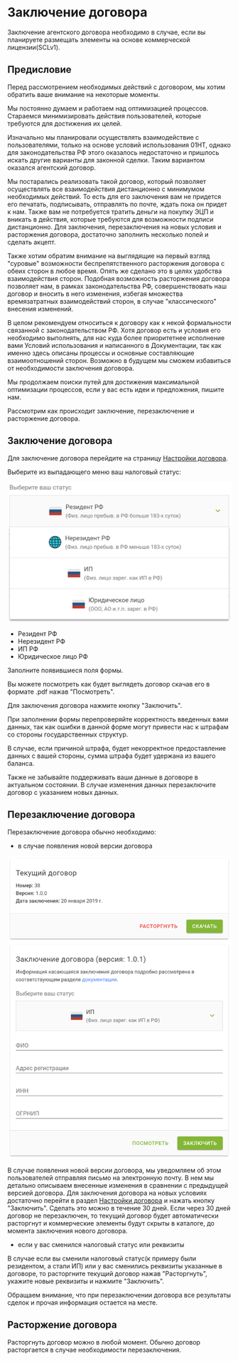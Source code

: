 # Заключение договора

Заключение агентского договора необходимо в случае, если вы планируете размещать элементы на основе коммерческой лицензии(SCLv1).

## Предисловие

Перед рассмотрением необходимых действий с договором, мы хотим обратить ваше внимание на некоторые моменты.

Мы постоянно думаем и работаем над оптимизацией процессов. Стараемся минимизировать действия пользователей, которые требуются для достижения их целей. 

Изначально мы планировали осуществлять взаимодействие с пользователями, только на основе условий использования 01HT, однако для законодательства РФ этого оказалось недостаточно и пришлось искать другие варианты для законной сделки. Таким вариантом оказался агентский договор.

Мы постарались реализовать такой договор, который позволяет осуществлять все взаимодействия дистанционно с минимумом необходимых действий. То есть для его заключения вам не придется его печатать, подписывать, отправлять по почте, ждать пока он придет к нам. Также вам не потребуется тратить деньги на покупку ЭЦП и вникать в действия, которые требуются для возможности подписи дистанционно. Для заключения, перезаключения на новых условия и расторжения договора, достаточно заполнить несколько полей и сделать акцепт.

Также хотим обратим внимание на выглядящие на первый взгляд "суровые" возможности беспрепятственного расторжения договора с обеих сторон в любое время. Опять же сделано это в целях удобства взаимодействия сторон. Подобная возможность расторжения договора позволяет нам, в рамках законодательства РФ, совершенствовать наш договор и вносить в него изменения, избегая множества времязатратных взаимодействий сторон, в случае "классического" внесения изменений.

В целом рекомендуем относиться к договору как к некой формальности связанной с законодательством РФ. Хотя договор есть и условия его необходимо выполнять, для нас куда более приоритетнее исполнение вами Условий использования и написанного в Документации, так как именно здесь описаны процессы и основные составляющие взаимоотношений сторон. Возможно в будущем мы сможем избавиться от необходимости заключения договора.

Мы продолжаем поиски путей для достижения максимальной оптимизации процессов, если у вас есть идеи и предложения, пишите нам. 

Рассмотрим как происходит заключение, перезаключение и расторжение договора.

## Заключение договора

Для заключение договора перейдите на страницу [Настройки договора](/guide/account/#настройки-уведомnений).

Выберите из выпадающего меню ваш налоговый статус:

<div class="center">
    <img style="width:580px;" src="./1.png">
</div>

* Резидент РФ
* Нерезидент РФ
* ИП РФ
* Юридическое лицо РФ

Заполните появившиеся поля формы.

Вы можете посмотреть как будет выглядеть договор скачав его в формате .pdf нажав "Посмотреть".

Для заключения договора нажмите кнопку "Заключить".

При заполнении формы перепроверяйте корректность введенных вами данных, так как ошибки в данной форме могут привести нас к штрафам со стороны государственных структур.

В случае, если причиной штрафа, будет некорректное предоставление данных с вашей стороны, сумма штрафа будет удержана из вашего баланса.

Также не забывайте поддерживать ваши данные в договоре в актуальном состоянии. В случае изменения данных перезаключите договор с указанием новых данных.

## Перезаключение договора

Перезаключение договора обычно необходимо:

* в случае появления новой версии договора

<div class="center">
    <img style="width:580px;" src="./2.png">
</div>

В случае появления новой версии договора, мы уведомляем об этом пользователей отправляя письмо на электронную почту. В нем мы детально описываем внесенные изменения в сравнении с предыдущей версией договора. Для заключения договора на новых условиях достаточно перейти в раздел [Настройки договора](/guide/account/#настройки-уведомnений) и нажать кнопку "Заключить". Сделать это можно в течение 30 дней. Если через 30 дней договор не перезаключен, то текущий договор будет автоматически расторгнут и коммерческие элементы будут скрыты в каталоге, до момента заключения нового договора.

* если у вас сменился налоговый статус или реквизиты

В случае если вы сменили налоговый статус(к примеру были резидентом, а стали ИП) или у вас сменились реквизиты указанные в договоре, то расторгните текущий договор нажав "Расторгнуть", укажите новые реквизиты и нажмите "Заключить".

Обращаем внимание, что при перезаключении договора все результаты сделок и прочая информация остается на месте.

## Расторжение договора

Расторгнуть договор можно в любой момент. Обычно договор расторгается в случае необходимости перезаключения.
